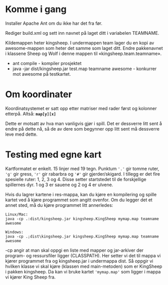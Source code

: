 # Komme i gang #

Installer Apache Ant om du ikke har det fra før.

Rediger build.xml og sett inn navnet på laget ditt i variabelen TEAMNAME.

Kildemappen heter kingsheep. I undermappen team lager du en kopi av awesome-mappen som heter det samme som laget ditt. Endre pakkenavnet i klassene Sheep og Wolf i denne mappen til «kingsheep.team.teamname».

  * ant compile - kompiler prosjektet
  * java -jar dist/kingsheep.jar test.map teamname awesome - konkurrer mot awesome på testkartet.

# Om koordinater #

Koordinatsystemet er satt opp etter matriser med rader først og kolonner etterpå. Altså: **`map[y][x]`**

Dette er motsatt av hva man vanligvis gjør i spill. Det er dessverre litt sent å endre på dette nå, så de av dere som begynner opp litt sent må dessverre leve med dette.

# Testing med egne kart #

Kartformatet er enkelt. 15 linjer med 19 tegn. Punktum `'.'` gir tomme ruter, `'g'` gir gress, `'r'` gir rabarbra og `'#'` gir gjerder/skigard. I tillegg er det fire spesielle ruter: 1, 2, 3 og 4. Disse setter startstedet til de forskjellige spillernes dyr. 1 og 3 er sauene og 2 og 4 er ulvene.

Hvis du lagrer kartene i res-mappa, kan du kjøre en kompilering og spille kartet ved å kjøre programmet som angitt ovenfor. Om du legger det et annet sted, må du kjøre programmet litt annerledes:
```
Linux/Mac:
java -cp .:dist/kingsheep.jar kingsheep.KingSheep mymap.map teamname awesome

Windows:
java -cp .;dist\kingsheep.jar kingsheep.KingSheep mymap.map teamname awesome
```
-cp angir at man skal oppgi en liste med mapper og jar-arkiver der program- og ressursfiler ligger (CLASSPATH). Her setter vi det til mappa vi kjører programmet fra og kingsheep.jar i undermappa dist. Så oppgir vi hvilken klasse vi skal kjøre (klassen med main-metoden) som er KingSheep i pakken kingsheep. Da kan vi bruke kartet `'mymap.map'` som ligger i mappa vi kjører King Sheep fra.